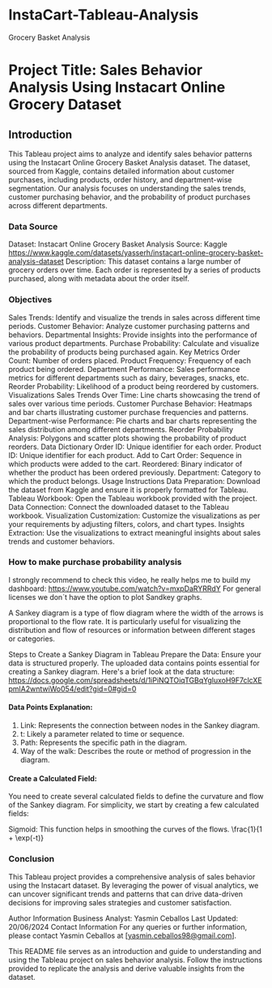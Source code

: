 # InstaCart-Tableau-Analysis
Grocery Basket Analysis

# Project Title: Sales Behavior Analysis Using Instacart Online Grocery Dataset
## Introduction
This Tableau project aims to analyze and identify sales behavior patterns using the Instacart Online Grocery Basket Analysis dataset. The dataset, sourced from Kaggle, contains detailed information about customer purchases, including products, order history, and department-wise segmentation. Our analysis focuses on understanding the sales trends, customer purchasing behavior, and the probability of product purchases across different departments.

### Data Source
Dataset: Instacart Online Grocery Basket Analysis
Source: Kaggle https://www.kaggle.com/datasets/yasserh/instacart-online-grocery-basket-analysis-dataset
Description: This dataset contains a large number of grocery orders over time. Each order is represented by a series of products purchased, along with metadata about the order itself.

### Objectives
Sales Trends: Identify and visualize the trends in sales across different time periods.
Customer Behavior: Analyze customer purchasing patterns and behaviors.
Departmental Insights: Provide insights into the performance of various product departments.
Purchase Probability: Calculate and visualize the probability of products being purchased again.
Key Metrics
Order Count: Number of orders placed.
Product Frequency: Frequency of each product being ordered.
Department Performance: Sales performance metrics for different departments such as dairy, beverages, snacks, etc.
Reorder Probability: Likelihood of a product being reordered by customers.
Visualizations
Sales Trends Over Time: Line charts showcasing the trend of sales over various time periods.
Customer Purchase Behavior: Heatmaps and bar charts illustrating customer purchase frequencies and patterns.
Department-wise Performance: Pie charts and bar charts representing the sales distribution among different departments.
Reorder Probability Analysis: Polygons and scatter plots showing the probability of product reorders.
Data Dictionary
Order ID: Unique identifier for each order.
Product ID: Unique identifier for each product.
Add to Cart Order: Sequence in which products were added to the cart.
Reordered: Binary indicator of whether the product has been ordered previously.
Department: Category to which the product belongs.
Usage Instructions
Data Preparation: Download the dataset from Kaggle and ensure it is properly formatted for Tableau.
Tableau Workbook: Open the Tableau workbook provided with the project.
Data Connection: Connect the downloaded dataset to the Tableau workbook.
Visualization Customization: Customize the visualizations as per your requirements by adjusting filters, colors, and chart types.
Insights Extraction: Use the visualizations to extract meaningful insights about sales trends and customer behaviors.

### How to make purchase probability analysis
I strongly recommend to check this video, he really helps me to build my dashboard: https://www.youtube.com/watch?v=mxpDaRYRRdY 
For general licenses we don´t have the option to plot Sandkey graphs.

A Sankey diagram is a type of flow diagram where the width of the arrows is proportional to the flow rate. It is particularly useful for visualizing the distribution and flow of resources or information between different stages or categories.

Steps to Create a Sankey Diagram in Tableau
Prepare the Data:
Ensure your data is structured properly. The uploaded data contains points essential for creating a Sankey diagram. Here's a brief look at the data structure: https://docs.google.com/spreadsheets/d/1iPiNQTOiqTGBqYgluxoH9F7clcXEpmlA2wntwiWo054/edit?gid=0#gid=0

#### Data Points Explanation:

1. Link: Represents the connection between nodes in the Sankey diagram.
2. t: Likely a parameter related to time or sequence.
3. Path: Represents the specific path in the diagram.
4. Way of the walk: Describes the route or method of progression in the diagram.

#### Create a Calculated Field:
You need to create several calculated fields to define the curvature and flow of the Sankey diagram. For simplicity, we start by creating a few calculated fields:

Sigmoid: This function helps in smoothing the curves of the flows.
\frac{1}{1 + \exp(-t)}



### Conclusion
This Tableau project provides a comprehensive analysis of sales behavior using the Instacart dataset. By leveraging the power of visual analytics, we can uncover significant trends and patterns that can drive data-driven decisions for improving sales strategies and customer satisfaction.

Author Information
Business Analyst: Yasmin Ceballos
Last Updated: 20/06/2024
Contact Information
For any queries or further information, please contact Yasmin Ceballos at [yasmin.ceballos98@gmail.com].

This README file serves as an introduction and guide to understanding and using the Tableau project on sales behavior analysis. Follow the instructions provided to replicate the analysis and derive valuable insights from the dataset.


